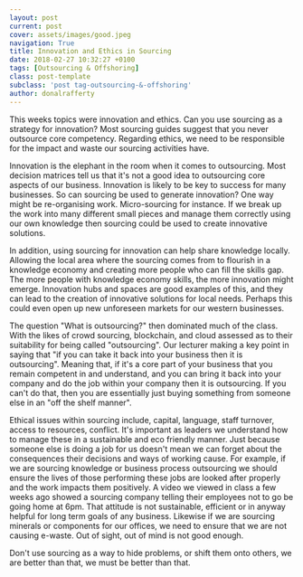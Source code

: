 ```yaml
---
layout: post
current: post
cover: assets/images/good.jpeg
navigation: True
title: Innovation and Ethics in Sourcing
date: 2018-02-27 10:32:27 +0100
tags: [Outsourcing & Offshoring]
class: post-template
subclass: 'post tag-outsourcing-&-offshoring'
author: donalrafferty
---
```


This weeks topics were innovation and ethics. Can you use sourcing as a strategy for innovation? Most sourcing guides suggest that you never outsource core competency. Regarding ethics, we need to be responsible for the impact and waste our sourcing activities have.

Innovation is the elephant in the room when it comes to outsourcing. Most decision matrices tell us that it's not a good idea to outsourcing core aspects of our business. Innovation is likely to be key to success for many businesses. So can sourcing be used to generate innovation? One way might be re-organising work. Micro-sourcing for instance. If we break up the work into many different small pieces and manage them correctly using our own knowledge then sourcing could be used to create innovative solutions.

In addition, using sourcing for innovation can help share knowledge locally. Allowing the local area where the sourcing comes from to flourish in a knowledge economy and creating more people who can fill the skills gap. The more people with knowledge economy skills, the more innovation might emerge. Innovation hubs and spaces are good examples of this, and they can lead to the creation of innovative solutions for local needs. Perhaps this could even open up new unforeseen markets for our western businesses.

The question "What is outsourcing?" then dominated much of the class. With the likes of crowd sourcing, blockchain, and cloud assessed as to their suitability for being called "outsourcing". Our lecturer making a key point in saying that "if you can take it back into your business then it is outsourcing". Meaning that, if it's a core part of your business that you remain competent in and understand, and you can bring it back into your company and do the job within your company then it is outsourcing. If you can't do that, then you are essentially just buying something from someone else in an "off the shelf manner".

Ethical issues within sourcing include, capital, language, staff turnover, access to resources, conflict. It's important as leaders we understand how to manage these in a sustainable and eco friendly manner. Just because someone else is doing a job for us doesn't mean we can forget about the consequences their decisions and ways of working cause. For example, if we are sourcing knowledge or business process outsourcing we should ensure the lives of those performing these jobs are looked after properly and the work impacts them positively. A video we viewed in class a few weeks ago showed a sourcing company telling their employees not to go be going home at 6pm. That attitude is not sustainable, efficient or in anyway helpful for long term goals of any business. Likewise if we are sourcing minerals or components for our offices, we need to ensure that we are not causing e-waste. Out of sight, out of mind is not good enough.

Don't use sourcing as a way to hide problems, or shift them onto others, we are better than that, we must be better than that.
